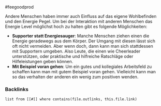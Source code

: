 #feegoodprod 

Andere Menschen haben immer auch Einfluss auf das eigene Wohlbefinden und den Energie Pegel. Um bei der Interaktion mit anderen Menschen das Energie Level möglichst hoch zu halten gibt es folgende Möglichkeiten:

- **Supporter statt Energiesauger**: Manche Menschen ziehen einen die Energie geradewegs aus dem Körper. Der Umgang mit diesen lässt sich oft nicht vermeiden. Aber wenn doch, dann kann man sich stattdessen mit Supportern umgeben. Also Leute, die einen wie Cheerleader unterstützen, oder praktische und hilfreiche Ratschläge oder Hilfeleistungen geben können.
- **Mit Beispiel voran gehen**: Um ein gutes und kollegiales Arbeitsfeld zu schaffen kann man mit gutem Beispiel voran gehen. Vielleicht kann man so das verhalten der anderen ein wenig zum positiven wenden.


### Backlinks
```dataview 
list from [[#]] where contains(file.outlinks, this.file.link)
```

